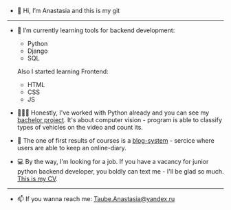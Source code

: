 - 👋 Hi, I’m Anastasia and this is my git

***

- 🌱 I’m currently learning tools for backend development: 
  + Python
  + Django
  + SQL
  
  Also I started learning Frontend:
  + HTML
  + CSS
  + JS
- 👩🏻‍💻 Honestly, I've worked with Python already and you can see my [bachelor project](https://github.com/taube-a/Car_traffic_analyzer). It's about computer vision - program is able to classify types of vehicles on the video and count its.
- 📝 The one of first results of courses is a [blog-system](https://github.com/taube-a/yatube_project) - sercice where users are able to keep an online-diary.
- 💻  By the way, I'm looking for a job. If you have a vacancy for junior python backend developer, you boldly can text me - I'll be glad so much. [This is my CV](https://taube-a.github.io/rsschool-cv/).
***
- 📫   If you wanna reach me: Taube.Anastasia@yandex.ru
